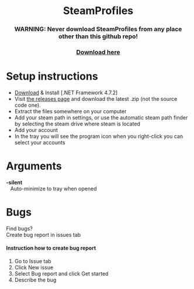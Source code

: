 <h1 align="center"> SteamProfiles </h1>
<p>
<h3 align="center">
  <b>WARNING: Never download SteamProfiles from any place other than this github repo!</b>
</h3>
<h3 align="center" style="margin-bottom:0">
  <a href="https://github.com/max2020204/SteamProfiles/releases/latest">Download here</a>
</h3>
</p>
<p>
<h1>Setup instructions</h1>
<ul type="disc">
<li> <a href="https://dotnet.microsoft.com//download/dotnet-framework/thank-you/net472-web-installer">Download</a> & Install [.NET Framework 4.7.2]</li>
<li> Visit <a href="https://github.com/max2020204/SteamProfiles/releases/latest">the releases page</a> and download the latest .zip (not the source code one).</li>
<li> Extract the files somewhere on your computer</li>
<li> Add your steam path in settings, or use the automatic steam path finder by selecting the steam drive where steam is located</li>
<li> Add your account </li>
<li> In the tray you will see the program icon when you right-click you can select your accounts</li>
</ul>
</p>
<h1>Arguments</h1>
<p>
  <strong>-silent <br></strong>
&nbsp;&nbsp;&nbsp;Auto-minimize to tray when opened
</p>
<h1>Bugs</h1>
<p>Find bugs? <br> Create bug report in issues tab<br>
<h4>Instruction how to create bug report</h4>
<ol type="1">
<li>Go to Issue tab</li>
<li>Click New issue</li>
<li> Select Bug report and click Get started</li>
<li> Describe the bug</li>
</ol>
</p>

